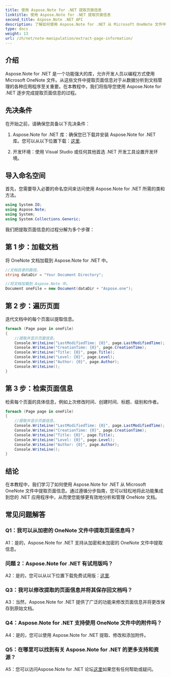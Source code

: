 ```yaml
---
title: 使用 Aspose.Note for .NET 提取页面信息
linktitle: 使用 Aspose.Note for .NET 提取页面信息
second_title: Aspose.Note .NET API
description: 了解如何使用 Aspose.Note for .NET 从 Microsoft OneNote 文件中提取页面信息。这个综合教程将逐步指导您完成整个过程。
type: docs
weight: 13
url: /zh/net/note-manipulation/extract-page-information/
---
```

## 介绍

Aspose.Note for .NET 是一个功能强大的库，允许开发人员以编程方式使用 Microsoft OneNote 文件。从这些文件中提取页面信息对于从数据分析到文档管理的各种应用程序至关重要。在本教程中，我们将指导您使用 Aspose.Note for .NET 逐步完成提取页面信息的过程。

## 先决条件

在开始之前，请确保您具备以下先决条件：

1. Aspose.Note for .NET 库：确保您已下载并安装 Aspose.Note for .NET 库。您可以从以下位置下载：[这里](https://releases.aspose.com/note/net/).

2. 开发环境：使用 Visual Studio 或任何其他首选 .NET 开发工具设置开发环境。

## 导入命名空间

首先，您需要导入必要的命名空间来访问使用 Aspose.Note for .NET 所需的类和方法。

```csharp
using System.IO;
using Aspose.Note;
using System;
using System.Collections.Generic;
```

我们把提取页面信息的过程分解为多个步骤：

## 第 1 步：加载文档

将 OneNote 文档加载到 Aspose.Note for .NET 中。

```csharp
//文档目录的路径。
string dataDir = "Your Document Directory";

//将文档加载到 Aspose.Note 中。
Document oneFile = new Document(dataDir + "Aspose.one");
```

## 第 2 步：遍历页面

迭代文档中的每个页面以提取信息。

```csharp
foreach (Page page in oneFile)
{
    //提取并显示页面信息。
    Console.WriteLine("LastModifiedTime: {0}", page.LastModifiedTime);
    Console.WriteLine("CreationTime: {0}", page.CreationTime);
    Console.WriteLine("Title: {0}", page.Title);
    Console.WriteLine("Level: {0}", page.Level);
    Console.WriteLine("Author: {0}", page.Author);
    Console.WriteLine();
}
```

## 第 3 步：检索页面信息

检索每个页面的具体信息，例如上次修改时间、创建时间、标题、级别和作者。

```csharp
foreach (Page page in oneFile)
{
    //提取并显示页面信息。
    Console.WriteLine("LastModifiedTime: {0}", page.LastModifiedTime);
    Console.WriteLine("CreationTime: {0}", page.CreationTime);
    Console.WriteLine("Title: {0}", page.Title);
    Console.WriteLine("Level: {0}", page.Level);
    Console.WriteLine("Author: {0}", page.Author);
    Console.WriteLine();
}
```

## 结论

在本教程中，我们学习了如何使用 Aspose.Note for .NET 从 Microsoft OneNote 文件中提取页面信息。通过遵循分步指南，您可以轻松地将此功能集成到您的 .NET 应用程序中，从而使您能够更有效地分析和管理 OneNote 文档。

## 常见问题解答

### Q1：我可以从加密的 OneNote 文件中提取页面信息吗？

A1：是的，Aspose.Note for .NET 支持从加密和未加密的 OneNote 文件中提取信息。

### 问题 2：Aspose.Note for .NET 有试用版吗？

 A2：是的，您可以从以下位置下载免费试用版：[这里](https://releases.aspose.com/).

### Q3：我可以修改提取的页面信息并将其保存回文档吗？

A3：当然，Aspose.Note for .NET 提供了广泛的功能来修改页面信息并将更改保存到原始文档。

### Q4：Aspose.Note for .NET 支持使用 OneNote 文件中的附件吗？

A4：是的，您可以使用 Aspose.Note for .NET 提取、修改和添加附件。

### Q5：在哪里可以找到有关 Aspose.Note for .NET 的更多支持和资源？

 A5：您可以访问Aspose.Note for .NET 论坛[这里](https://forum.aspose.com/c/note/28)如果您有任何帮助或疑问。